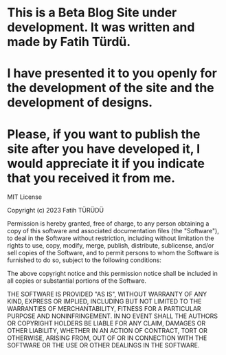 # This is a Beta Blog Site under development. It was written and made by Fatih Türdü. 
# I have presented it to you openly for the development of the site and the development of designs.
# Please, if you want to publish the site after you have developed it, I would appreciate it if you indicate that you received it from me.

MIT License

Copyright (c) 2023 Fatih TÜRÜDÜ

Permission is hereby granted, free of charge, to any person obtaining a copy
of this software and associated documentation files (the "Software"), to deal
in the Software without restriction, including without limitation the rights
to use, copy, modify, merge, publish, distribute, sublicense, and/or sell
copies of the Software, and to permit persons to whom the Software is
furnished to do so, subject to the following conditions:

The above copyright notice and this permission notice shall be included in all
copies or substantial portions of the Software.

THE SOFTWARE IS PROVIDED "AS IS", WITHOUT WARRANTY OF ANY KIND, EXPRESS OR
IMPLIED, INCLUDING BUT NOT LIMITED TO THE WARRANTIES OF MERCHANTABILITY,
FITNESS FOR A PARTICULAR PURPOSE AND NONINFRINGEMENT. IN NO EVENT SHALL THE
AUTHORS OR COPYRIGHT HOLDERS BE LIABLE FOR ANY CLAIM, DAMAGES OR OTHER
LIABILITY, WHETHER IN AN ACTION OF CONTRACT, TORT OR OTHERWISE, ARISING FROM,
OUT OF OR IN CONNECTION WITH THE SOFTWARE OR THE USE OR OTHER DEALINGS IN THE
SOFTWARE.

